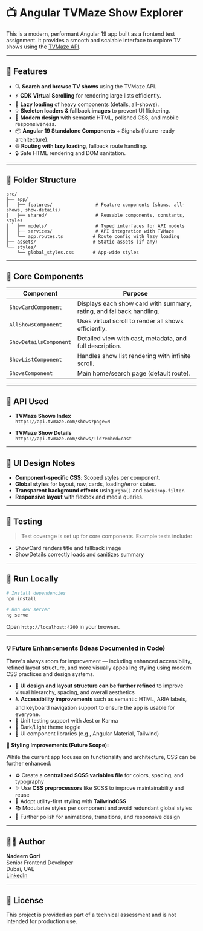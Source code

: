 # 📺 Angular TVMaze Show Explorer

This is a modern, performant Angular 19 app built as a frontend test assignment. It provides a smooth and scalable interface to explore TV shows using the [TVMaze API](https://www.tvmaze.com/api#show-index).

---

## 🚀 Features

- 🔍 **Search and browse TV shows** using the TVMaze API.
- ⚡ **CDK Virtual Scrolling** for rendering large lists efficiently.
- 🧠 **Lazy loading** of heavy components (details, all-shows).
- 💡 **Skeleton loaders & fallback images** to prevent UI flickering.
- 🎨 **Modern design** with semantic HTML, polished CSS, and mobile responsiveness.
- 📦 **Angular 19 Standalone Components** + Signals (future-ready architecture).
- 🌐 **Routing with lazy loading**, fallback route handling.
- 🔒 Safe HTML rendering and DOM sanitation.

---

## 📁 Folder Structure

```
src/
├── app/
│   ├── features/                # Feature components (shows, all-shows, show-details)
│   ├── shared/                  # Reusable components, constants, styles
│   ├── models/                  # Typed interfaces for API models
│   ├── services/                # API integration with TVMaze
│   └── app.routes.ts           # Route config with lazy loading
├── assets/                     # Static assets (if any)
└── styles/
    └── global_styles.css       # App-wide styles
```

---

## 🧱 Core Components

| Component              | Purpose                                                   |
|------------------------|-----------------------------------------------------------|
| `ShowCardComponent`    | Displays each show card with summary, rating, and fallback handling. |
| `AllShowsComponent`    | Uses virtual scroll to render all shows efficiently.       |
| `ShowDetailsComponent` | Detailed view with cast, metadata, and full description.   |
| `ShowListComponent`    | Handles show list rendering with infinite scroll.          |
| `ShowsComponent`       | Main home/search page (default route).                    |

---

## 📡 API Used

- **TVMaze Shows Index**  
  `https://api.tvmaze.com/shows?page=N`

- **TVMaze Show Details**  
  `https://api.tvmaze.com/shows/:id?embed=cast`

---

## 💄 UI Design Notes

- **Component-specific CSS**: Scoped styles per component.
- **Global styles** for layout, nav, cards, loading/error states.
- **Transparent background effects** using `rgba()` and `backdrop-filter`.
- **Responsive layout** with flexbox and media queries.

---

## 🧪 Testing

> Test coverage is set up for core components. Example tests include:
- ShowCard renders title and fallback image
- ShowDetails correctly loads and sanitizes summary

---

## 🏁 Run Locally

```bash
# Install dependencies
npm install

# Run dev server
ng serve
```

Open `http://localhost:4200` in your browser.

---

### 💡 Future Enhancements (Ideas Documented in Code)

There's always room for improvement — including enhanced accessibility, refined layout structure, and more visually appealing styling using modern CSS practices and design systems.
- 🧱 **UI design and layout structure can be further refined** to improve visual hierarchy, spacing, and overall aesthetics
- ♿ **Accessibility improvements** such as semantic HTML, ARIA labels, and keyboard navigation support to ensure the app is usable for everyone.
- 🧰 Unit testing support with Jest or Karma
- 🌙 Dark/Light theme toggle
- 🧩 UI component libraries (e.g., Angular Material, Tailwind)

**🎨 Styling Improvements (Future Scope):**

While the current app focuses on functionality and architecture, CSS can be further enhanced:
- ♻️ Create a **centralized SCSS variables file** for colors, spacing, and typography
- ✨ Use **CSS preprocessors** like SCSS to improve maintainability and reuse
- 🎯 Adopt utility-first styling with **TailwindCSS**
- 📚 Modularize styles per component and avoid redundant global styles
- 📱 Further polish for animations, transitions, and responsive design

---

## 👨‍💻 Author

**Nadeem Gori**  
Senior Frontend Developer  
Dubai, UAE  
[LinkedIn](https://www.linkedin.com/in/nadeemgori)

---

## 📃 License

This project is provided as part of a technical assessment and is not intended for production use.